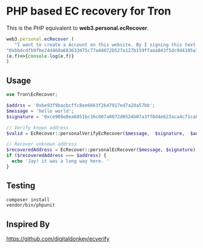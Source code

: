 # PHP based EC recovery for Tron

This is the PHP equivalent to **web3.personal.ecRecover**.

```javascript
web3.personal.ecRecover (
   "I want to create a Account on this website. By I signing this text (using Ethereum personal_sign) I agree to the following conditions.",
"0xbbdcdfb9fbe24d460a683633475c77a44072b527a127b159ffaaa043f5dc944105a1671c8b9df95e377d89ec17a1a0ed13f5caa33e5fa80bdf12391bf2e04e4f1c",
(e,f)=>{console.log(e,f)}
)
```
## Usage

```php
use Tron\EcRecover;

$addrss = '0xbe93f9bacbcffc8ee6663f2647917ed7a20a57bb';
$message = 'hello world';
$signature = '0xce909e8ea6851bc36c007a0072d0524b07a3ff8d4e623aca4c71ca8e57250c4d0a3fc38fa8fbaaa81ead4b9f6bd03356b6f8bf18bccad167d78891636e1d69561b';

// Verify known address
$valid = EcRecover::personalVerifyEcRecover($message,  $signature,  $address);

// Recover unknown address
$recoveredAddress = EcRecover::personalEcRecover($message, $signature);
if ($recoveredAddress === $address) {
  echo 'Jay! it was a long way here. '
}
```

## Testing

```bash
composer install 
vendor/bin/phpunit
```

## Inspired By

https://github.com/digitaldonkey/ecverify